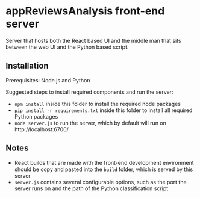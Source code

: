 # appReviewsAnalysis front-end server

Server that hosts both the React based UI and the middle man that sits between the web UI and the Python based script.

## Installation
Prerequisites: Node.js and Python

Suggested steps to install required components and run the server:

- `npm install` inside this folder to install the required node packages
- `pip install -r requirements.txt` inside this folder to install all required Python packages
- `node server.js` to run the server, which by default will run on http://localhost:6700/


## Notes
- React builds that are made with the front-end development environment should be copy and pasted into the `build` folder, which is served by this server
- `server.js` contains several configurable options, such as the port the server runs on and the path of the Python classification script

